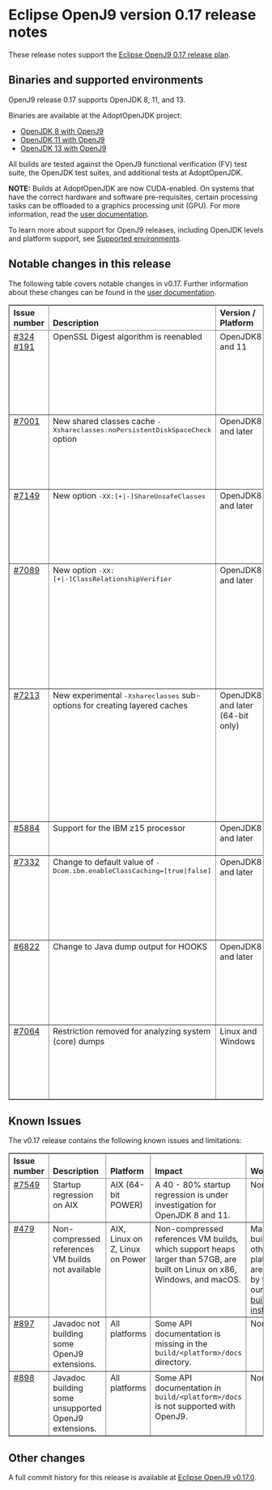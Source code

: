 <!--
* Copyright (c) 2019, 2021 IBM Corp. and others
*
* This program and the accompanying materials are made
* available under the terms of the Eclipse Public License 2.0
* which accompanies this distribution and is available at
* https://www.eclipse.org/legal/epl-2.0/ or the Apache
* License, Version 2.0 which accompanies this distribution and
* is available at https://www.apache.org/licenses/LICENSE-2.0.
*
* This Source Code may also be made available under the
* following Secondary Licenses when the conditions for such
* availability set forth in the Eclipse Public License, v. 2.0
* are satisfied: GNU General Public License, version 2 with
* the GNU Classpath Exception [1] and GNU General Public
* License, version 2 with the OpenJDK Assembly Exception [2].
*
* [1] https://www.gnu.org/software/classpath/license.html
* [2] http://openjdk.java.net/legal/assembly-exception.html
*
* SPDX-License-Identifier: EPL-2.0 OR Apache-2.0 OR GPL-2.0 WITH
* Classpath-exception-2.0 OR LicenseRef-GPL-2.0 WITH Assembly-exception
-->

# Eclipse OpenJ9 version 0.17 release notes

These release notes support the [Eclipse OpenJ9 0.17 release plan](https://projects.eclipse.org/projects/technology.openj9/releases/0.17/plan).

## Binaries and supported environments

OpenJ9 release 0.17 supports OpenJDK 8, 11, and 13.

Binaries are available at the AdoptOpenJDK project:

- [OpenJDK 8 with OpenJ9](https://adoptopenjdk.net/archive.html?variant=openjdk8&jvmVariant=openj9)
- [OpenJDK 11 with OpenJ9](https://adoptopenjdk.net/archive.html?variant=openjdk11&jvmVariant=openj9)
- [OpenJDK 13 with OpenJ9](https://adoptopenjdk.net/archive.html?variant=openjdk13&jvmVariant=openj9)

All builds are tested against the OpenJ9 functional verification (FV) test suite, the OpenJDK test suites, and additional tests at AdoptOpenJDK.

<b>NOTE:</b> Builds at AdoptOpenJDK are now CUDA-enabled. On systems that have the correct hardware and software pre-requisites, certain processing
tasks can be offloaded to a graphics processing unit (GPU). For more information, read the [user documentation](https://www.eclipse.org/openj9/docs/introduction/#exploiting-gpus).

To learn more about support for OpenJ9 releases, including OpenJDK levels and platform support, see [Supported environments](https://eclipse.org/openj9/docs/openj9_support/index.html).


## Notable changes in this release

The following table covers notable changes in v0.17. Further information about these changes can be found in the [user documentation](https://www.eclipse.org/openj9/docs/version0.17/).

<table cellpadding="4" cellspacing="0" summary="" width="100%" rules="all" frame="border" border="1"><thead align="left">
<tr valign="bottom">
<th valign="bottom">Issue number</th>
<th valign="bottom">Description</th>
<th valign="bottom">Version / Platform</th>
<th valign="bottom">Impact</th>
</tr>
</thead>
<tbody>


<tr><td valign="top"><a href="https://github.com/ibmruntimes/openj9-openjdk-jdk8/pull/324">#324</a> <a href="https://github.com/ibmruntimes/openj9-openjdk-jdk11/pull/191">#191</a></td>
<td valign="top">OpenSSL Digest algorithm is reenabled</td>
<td valign="top">OpenJDK8 and 11</td>
<td valign="top">Following the resolution of issue [#5611](https://github.com/eclipse-openj9/openj9/issues/5611), the Digest algorithm is reenabled. This algorithm is already supported and enabled on OpenJDK 13.</td>
</tr>

<tr><td valign="top"><a href="https://github.com/eclipse-openj9/openj9/pull/7001">#7001</a></td>
<td valign="top">New shared classes cache <tt>-Xshareclasses:noPersistentDiskSpaceCheck</tt> option </td>
<td valign="top">OpenJDK8 and later</td>
<td valign="top">For file systems that do not support the checking of free space, this option causes the VM to skip the disk space check operation that is done before creating a persistent shared classes cache.</td>
</tr>

<tr><td valign="top"><a href="https://github.com/eclipse-openj9/openj9/pull/7149">#7149</a></td>
<td valign="top">New option <tt>-XX:[+|-]ShareUnsafeClasses</tt> </td>
<td valign="top">OpenJDK8 and later</td>
<td valign="top">Provides the ability to enable and disable the storing and finding of Unsafe classes in the shared classes cache, which are created with <tt>Unsafe.defineClass</tt>. This option is enabled by default.</td>
</tr>

<tr><td valign="top"><a href="https://github.com/eclipse-openj9/openj9/pull/7089">#7089</a></td>
<td valign="top">New option <tt>-XX:[+|-]ClassRelationshipVerifier</tt> </td>
<td valign="top">OpenJDK8 and later</td>
<td valign="top">Provides the ability to enable and disable the recording and lazy validating of class relationships in the verifier. When enabled, unnecessary class loading is avoided, which can reduce VM startup time. This option is disabled by default and cannot be used with <tt>-Xfuture</tt>, which is also enabled when the <tt>-Xverify:all</tt> option is set. </td>
</tr>

<tr><td valign="top"><a href="https://github.com/eclipse-openj9/openj9/pull/7213">#7213</a></td>
<td valign="top">New experimental <tt>-Xshareclasses</tt> sub-options for creating layered caches</td>
<td valign="top">OpenJDK8 and later (64-bit only)</td>
<td valign="top">The <tt>-Xshareclasses:createLayer</tt> and <tt>-Xshareclasses:layer=<number></tt> options can be used to
create layered caches, where a cache builds on another cache with the same name. Further options (<tt>printTopLayerStats</tt> and
<tt>destroyAllLayers</tt>) are also available for managing layered caches. These options are experimental.</td>
</tr>

<tr><td valign="top"><a href="https://github.com/eclipse-openj9/openj9/pull/5884">#5884</a></td>
<td valign="top">Support for the IBM z15 processor</td>
<td valign="top">OpenJDK8 and later</td>
<td valign="top">This release adds JIT compiler support for exploiting z15 instructions.</td>
</tr>

<tr><td valign="top"><a href="https://github.com/eclipse-openj9/openj9/pull/7332">#7332</a></td>
<td valign="top">Change to default value of <tt>-Dcom.ibm.enableClassCaching=[true|false]</tt></td>
<td valign="top">OpenJDK8 and later</td>
<td valign="top">In earlier releases the default value for this option was <tt>true</tt>. The value for this option is now <tt>false</tt>, disabling LUDCL whilst
[issue 7332](https://github.com/eclipse-openj9/openj9/issues/7332) is investigated.
</td>
</tr>

<tr><td valign="top"><a href="https://github.com/eclipse-openj9/openj9/pull/6822">#6822</a></td>
<td valign="top">Change to Java dump output for HOOKS</td>
<td valign="top">OpenJDK8 and later</td>
<td valign="top">Output for internal VM event callbacks is changed from milliseconds to microseconds. A new field, <tt>3HKTOTALTIME</tt>, provides
the total duration of previous events. Hook data is now reset after each Java dump. </td>
</tr>

<tr><td valign="top"><a href="https://github.com/eclipse-openj9/openj9/issues/7064">#7064</a></td>
<td valign="top">Restriction removed for analyzing system (core) dumps</td>
<td valign="top">Linux and Windows</td>
<td valign="top">In earlier releases a restriction was in place whereby you had to use a 32-bit JVM to look at a 32-bit core, and a 64-bit JVM to look at a 64-bit core. This restriction is now removed.</td>
<td valign="top">None</td>
</tr>
</table>


## Known Issues

The v0.17 release contains the following known issues and limitations:

<table cellpadding="4" cellspacing="0" summary="" width="100%" rules="all" frame="border" border="1">
<thead align="left">
<tr valign="bottom">
<th valign="bottom">Issue number</th>
<th valign="bottom">Description</th>
<th valign="bottom">Platform</th>
<th valign="bottom">Impact</th>
<th valign="bottom">Workaround</th>
</tr>
</thead>
<tbody>

<tr><td valign="top"><a href="https://github.com/eclipse-openj9/openj9/issues/7459">#7549</a></td>
<td valign="top">Startup regression on AIX</td>
<td valign="top">AIX (64-bit POWER)</td>
<td valign="top">A 40 - 80% startup regression is under investigation for OpenJDK 8 and 11.</td>
<td valign="top">None</td>
</tr>

<tr><td valign="top"><a href="https://github.com/eclipse-openj9/openj9/issues/479">#479</a></td>
<td valign="top">Non-compressed references VM builds not available</td>
<td valign="top">AIX, Linux on Z, Linux on Power</td>
<td valign="top">Non-compressed references VM builds, which support heaps larger than 57GB, are built on Linux on x86, Windows, and macOS. </td>
<td valign="top">Manual builds on other platforms are possible by following our <a href="https://github.com/eclipse-openj9/openj9/blob/master/buildenv/Build_Instructions_V8.md">detailed build instructions</a>.</td>
</tr>

<tr><td valign="top"><a href="https://github.com/eclipse-openj9/openj9/issues/897">#897</a></td>
<td valign="top">Javadoc not building some OpenJ9 extensions.</td>
<td valign="top">All platforms</td>
<td valign="top">Some API documentation is missing in the <code>build/&lt;platform&gt;/docs</code> directory.</td>
<td valign="top">None</td>
</tr>

<tr><td valign="top"><a href="https://github.com/eclipse-openj9/openj9/issues/898">#898</a></td>
<td valign="top">Javadoc building some unsupported OpenJ9 extensions.</td>
<td valign="top">All platforms</td>
<td valign="top">Some API documentation in <code>build/&lt;platform&gt;/docs</code> is not supported with OpenJ9.</td>
<td valign="top">None</td>
</tr>

</tbody>
</table>


## Other changes

A full commit history for this release is available at [Eclipse OpenJ9 v0.17.0](https://github.com/eclipse-openj9/openj9/releases/tag/openj9-0.17.0).
